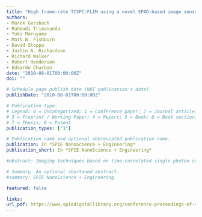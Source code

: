 ```yaml
---
title: "High frame-rate TCSPC-FLIM using a novel SPAD-based image sensor"
authors:
- Marek Gersbach
- Rahmadi Trimananda
- Yuki Maruyama
- Matt W. Fishburn
- David Stoppa
- Justin A. Richardson
- Richard Walker
- Robert Henderson
- Edoardo Charbon
date: "2010-08-01T00:00:00Z"
doi: ""

# Schedule page publish date (NOT publication's date).
publishDate: "2010-08-01T00:00:00Z"

# Publication type.
# Legend: 0 = Uncategorized; 1 = Conference paper; 2 = Journal article;
# 3 = Preprint / Working Paper; 4 = Report; 5 = Book; 6 = Book section;
# 7 = Thesis; 8 = Patent
publication_types: ["1"]

# Publication name and optional abbreviated publication name.
publication: In *SPIE NanoScience + Engineering*
publication_short: In *SPIE NanoScience + Engineering*

#abstract: Imaging techniques based on time-correlated single photon counting (TCSPC), such as fluorescence lifetime imaging microscopy (FLIM), rely on fast single-photon detectors as well as timing electronics in the form of time-to-digital or time-to-analog converters. Conventional systems rely on stand-alone or small arrays (up to 32) of detectors and external timing and memory modules. We recently developed a fully integrated image sensor containing 32×32 pixels and fabricated in a 130 nm CMOS technology. The chip produces an overall data rate of 10Gb/s in terms of time-of-arrival measurements in each pixel. As opposed to conventional single detector FLIM systems, the present system can acquire a full image, albeit at low resolution, without the need of an optical scanning system. As a consequence the complexity of the optical setup is reduced and the acquisition speed is dramatically increased. We show the potential of this new technology by presenting high time resolution (119 ps) TCSPC-FLIM images of pollen grains with acquisition times as low as 69 ms. Furthermore, the low noise (~100 Hz) and high photon detection probability (up to 35%) ensure a good photon economy over the visible spectrum. We believe that this technology will open the way to fast TCSPC-FLIM recordings of transient signals in the bio- and life sciences, such as in neuron signaling.

# Summary. An optional shortened abstract.
#summary: SPIE NanoScience + Engineering

featured: false

links:
url_pdf: https://www.spiedigitallibrary.org/conference-proceedings-of-spie/7780/77801H/High-frame-rate-TCSPC-FLIM-using-a-novel-SPAD-based/10.1117/12.860769.short?SSO=1
---
```

